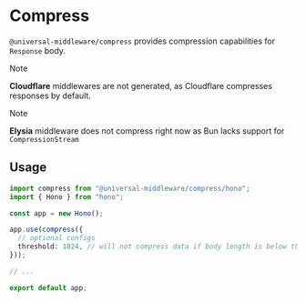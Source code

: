# Compress

`@universal-middleware/compress` provides compression capabilities for `Response` body.

> [!NOTE]
> **Cloudflare** middlewares are not generated, as Cloudflare compresses responses by default.

> [!NOTE]
> **Elysia** middleware does not compress right now as Bun lacks support for `CompressionStream`

## Usage

```ts twoslash
import compress from "@universal-middleware/compress/hono";
import { Hono } from "hono";

const app = new Hono();

app.use(compress({
  // optional configs
  threshold: 1024, // will not compress data if body length is below threshold
}));

// ...

export default app;

```
